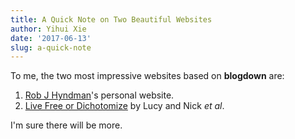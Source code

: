 ```yaml
---
title: A Quick Note on Two Beautiful Websites
author: Yihui Xie
date: '2017-06-13'
slug: a-quick-note
---
```


To me, the two most impressive websites based on **blogdown** are:

1. [Rob J Hyndman](https://robjhyndman.com)'s personal website.
1. [Live Free or Dichotomize](http://livefreeordichotomize.com) by Lucy and Nick _et al_.

I'm sure there will be more.
